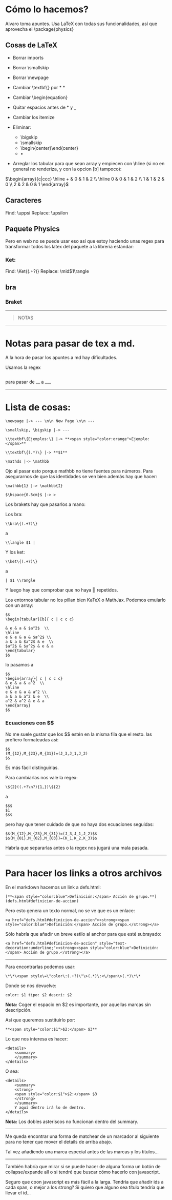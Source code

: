 

# Cómo lo hacemos?

Alvaro toma apuntes.
Usa LaTeX con todas sus funcionalidades, así que aprovecha el \package{physics}

## Cosas de LaTeX

- Borrar imports
- Borrar \smallskip
- Borrar \newpage

- Cambiar \textbf{} por * *
- Cambiar \begin{equation}
- Quitar espacios antes de * y _

- Cambiar los itemize
- Eliminar:
	- \bigskip
	- \smallskip
	- \begin{center}\end{center}
	- $\bullet$

- Arreglar los tabular para que sean array y empiecen con \hline (si no en general no renderiza, y con la opcion [b] tampoco):

$\begin{array}{c|ccc}
\hline + & 0 & 1 & 2 \\
\hline 0 & 0 & 1 & 2 \\
1 & 1 & 2 & 0 \\
2 & 2 & 0 & 1
\end{array}$

## Caracteres

Find: \uppsi
Replace: \upsilon

## Paquete Physics
Pero en web no se puede usar eso así que estoy haciendo unas regex para transformar todos los latex del paquete a la libreria estandar:

### Ket:
Find: \\Ket\{(.+?)\}
Replace: \\mid$1\\rangle

## bra

### Braket

---

> NOTAS

---
# Notas para pasar de tex a md.

A la hora de pasar los apuntes a md hay dificultades.

Usamos la regex
```

```
para pasar de __ a ___



---

# Lista de cosas:

```
\newpage |-> --- \n\n New Page \n\n ---
```

```
\smallskip, \bigskip |-> ---
```

```
\\textbf\{Ejemplos:\} |-> **<span style="color:orange">Ejemplo:</span>**
```

```
\\textbf\{(.*)\} |-> **$1**
```

```
\mathds |-> \mathbb
```

Ojo al pasar esto porque mathbb no tiene fuentes para números. Para asegurarnos de que las identidades se ven bien además hay que hacer:

```
\mathbb{1} |-> \mathbb{I}
```

```
$\hspace{0.5cm}$ |-> >
```

Los brakets hay que pasarlos a mano:

Los bra:

```
\\bra\{(.+?)\}
```

a

```
\\langle $1 |
```

Y los ket:

```
\\ket\{(.+?)\}
```

a

```
| $1 \\rangle
```

Y luego hay que comprobar que no haya || repetidos.

Los entornos tabular no los pillan bien KaTeX o MathJax.
Podemos emularlo con un array:

```
$$
\begin{tabular}[b]{ c | c c c}

& e & a & $a^2$  \\
\hline
e & e & a & $a^2$ \\
a & a & $a^2$ & e  \\
$a^2$ & $a^2$ & e & a
\end{tabular}
$$
```

lo pasamos a

```
$$
\begin{array}{ c | c c c}
& e & a & a^2  \\
\hline
e & e & a & a^2 \\
a & a & a^2 & e  \\
a^2 & a^2 & e & a
\end{array}
$$
```

### Ecuaciones con $$

No me suele gustar que los $$ estén en la misma fila que el resto. las prefiero formateadas así:

```
$$
(M_{12},M_{23},M_{31})=(J_3,J_1,J_2)
$$
```

Es más fácil distinguirlas.

Para cambiarlas nos vale la regex:

```
\${2}((.+?\n?){1,})\${2}
```

a

```
$$$
$1
$$$
```

pero hay que tener cuidado de que no haya dos ecuaciones seguidas:

```
$$(M_{12},M_{23},M_{31})=(J_3,J_1,J_2)$$
$$(M_{01},M_{02},M_{03})=(K_1,K_2,K_3)$$
```

Habría que separarlas antes o la regex nos jugará una mala pasada.

---

# Para hacer los links a otros archivos

En el markdown hacemos un link a defs.html:

```
[**<span style="color:blue">Definición:</span> Acción de grupo.**](defs.html#definicion-de-accion)
```

Pero esto genera un texto normal, no se ve que es un enlace:

```
<a href="defs.html#definicion-de-accion"><strong><span style="color:blue">Definición:</span> Acción de grupo.</strong></a>
```

Sólo habría que añadir un breve estilo al anchor para que esté subrayado:

```
<a href="defs.html#definicion-de-accion" style="text-decoration:underline;"><strong><span style="color:blue">Definición:</span> Acción de grupo.</strong></a>
```

---
Para encontrarlas podemos usar:

```
\*\*\<span style\=\"color\:(.+?)\"\>(.*)\:<\/span\>(.*)\*\*
```

Donde se nos devuelve:

```
color: $1 tipo: $2 descri: $2
```

**Nota:** Coger el espacio en $2 es importante, por aquellas marcas sin descripción.

Así que queremos sustituirlo por:

```
**<span style="color:$1">$2:</span> $3**
```

Lo que nos interesa es hacer:

```
<details>
	<summary>
	</summary>
</details>
```

O sea:

```
<details>
	<summary>
	<strong>
	<span style="color:$1">$2:</span> $3
	</strong>
	</summary>
	Y aquí dentro irá lo de dentro.
</details>
```

**Nota:** Los dobles asteriscos no funcionan dentro del summary.

---
Me queda encontrar una forma de matchear de un marcador al siguiente para no tener que mover el details de arriba abajo.

Tal vez añadiendo una marca especial antes de las marcas y los títulos...

---
También habría que mirar si se puede hacer de alguna forma un botón de collapse/expande all o si tendré que buscar cómo hacerlo con javascript.

Seguro que coon javascript es más fácil a la larga. Tendría que añadir ids a cada span, o mejor a los strong? Si quiero que alguno sea título tendría que llevar el id...
